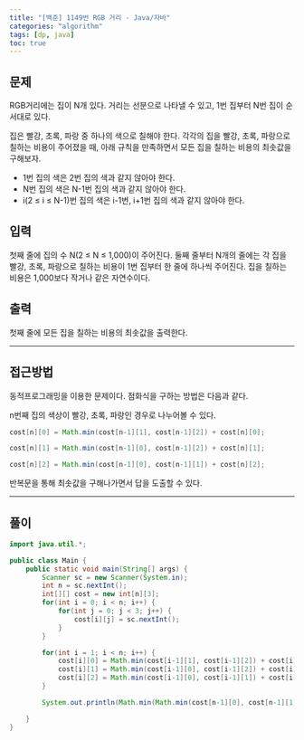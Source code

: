 ```yaml
---
title: "[백준] 1149번 RGB 거리 - Java/자바"
categories: "algorithm"
tags: [dp, java]
toc: true
---
```




## 문제

RGB거리에는 집이 N개 있다. 거리는 선분으로 나타낼 수 있고, 1번 집부터 N번 집이 순서대로 있다.

집은 빨강, 초록, 파랑 중 하나의 색으로 칠해야 한다. 각각의 집을 빨강, 초록, 파랑으로 칠하는 비용이 주어졌을 때, 아래 규칙을 만족하면서 모든 집을 칠하는 비용의 최솟값을 구해보자.

- 1번 집의 색은 2번 집의 색과 같지 않아야 한다.
- N번 집의 색은 N-1번 집의 색과 같지 않아야 한다.
- i(2 ≤ i ≤ N-1)번 집의 색은 i-1번, i+1번 집의 색과 같지 않아야 한다.

## 입력

첫째 줄에 집의 수 N(2 ≤ N ≤ 1,000)이 주어진다. 둘째 줄부터 N개의 줄에는 각 집을 빨강, 초록, 파랑으로 칠하는 비용이 1번 집부터 한 줄에 하나씩 주어진다. 집을 칠하는 비용은 1,000보다 작거나 같은 자연수이다.

## 출력

첫째 줄에 모든 집을 칠하는 비용의 최솟값을 출력한다.







---



## 접근방법



동적프로그래밍을 이용한 문제이다. 점화식을 구하는 방법은 다음과 같다.

n번째 집의 색상이 빨강, 초록, 파랑인 경우로 나누어볼 수 있다.



```java
cost[n][0] = Math.min(cost[n-1][1], cost[n-1][2]) + cost[n][0];
```

```java
cost[n][1] = Math.min(cost[n-1][0], cost[n-1][2]) + cost[n][1];
```

```java
cost[n][2] = Math.min(cost[n-1][0], cost[n-1][1]) + cost[n][2];
```



반복문을 통해 최솟값을 구해나가면서 답을 도출할 수 있다.







---







## 풀이

```java
import java.util.*;

public class Main {
    public static void main(String[] args) {
        Scanner sc = new Scanner(System.in);
        int n = sc.nextInt();
        int[][] cost = new int[n][3];
        for(int i = 0; i < n; i++) {
            for(int j = 0; j < 3; j++) {
                cost[i][j] = sc.nextInt();
            }
        }

        for(int i = 1; i < n; i++) {
            cost[i][0] = Math.min(cost[i-1][1], cost[i-1][2]) + cost[i][0];
            cost[i][1] = Math.min(cost[i-1][0], cost[i-1][2]) + cost[i][1];
            cost[i][2] = Math.min(cost[i-1][0], cost[i-1][1]) + cost[i][2];
        }

        System.out.println(Math.min(Math.min(cost[n-1][0], cost[n-1][1]), cost[n-1][2]));

    }
}
```



